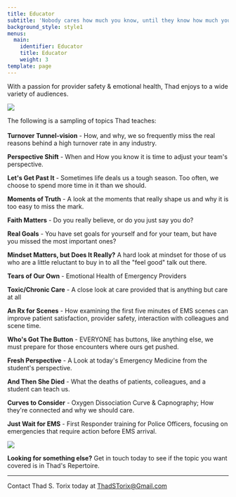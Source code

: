 ```yaml
---
title: Educator
subtitle: 'Nobody cares how much you know, until they know how much you care.'
background_style: style1
menus:
  main:
    identifier: Educator
    title: Educator
    weight: 3
template: page
---
```

With a passion for provider safety & emotional health, Thad enjoys to a wide variety of audiences.

![](/images/clinical-coordinator.png)

The following is a sampling of topics Thad teaches:\
\
**Turnover Tunnel-vision** - How, and why, we so frequently miss the real reasons behind a high turnover rate in any industry.

**Perspective Shift** - When and How you know it is time to adjust your team's perspective.  

**Let's Get Past It** - Sometimes life deals us a tough season.  Too often, we choose to spend more time in it than we should.

**Moments of Truth** - A look at the moments that really shape us and why it is too easy to miss the mark.

**Faith Matters** - Do you really believe, or do you just say you do?

**Real Goals** - You have set goals for yourself and for your team, but have you missed the most important ones?

**Mindset Matters, but Does It Really?** A hard look at mindset for those of us who are a little reluctant to buy in to all the "feel good" talk out there.

**Tears of Our Own** - Emotional Health of Emergency Providers

**Toxic/Chronic Care** - A close look at care provided that is anything but care at all

**An Rx for Scenes** - How examining the first five minutes of EMS scenes can improve patient satisfaction, provider safety, interaction with colleagues and scene time.

**Who's Got The Button** - EVERYONE has buttons, like anything else, we must prepare for those encounters where ours get pushed.

**Fresh Perspective** - A Look at today's Emergency Medicine from the student's perspective.

**And Then She Died** - What the deaths of patients, colleagues, and a student can teach us. 

**Curves to Consider** - Oxygen Dissociation Curve & Capnography; How they're connected and why we should care.

**Just Wait for EMS** - First Responder training for Police Officers, focusing on emergencies that require action before EMS arrival.

![](/images/emt-lecture.png)

**Looking for something else?**  Get in touch today to see if the topic you want covered is in Thad's Repertoire.

- - -

Contact Thad S. Torix today at ThadSTorix@Gmail.com
